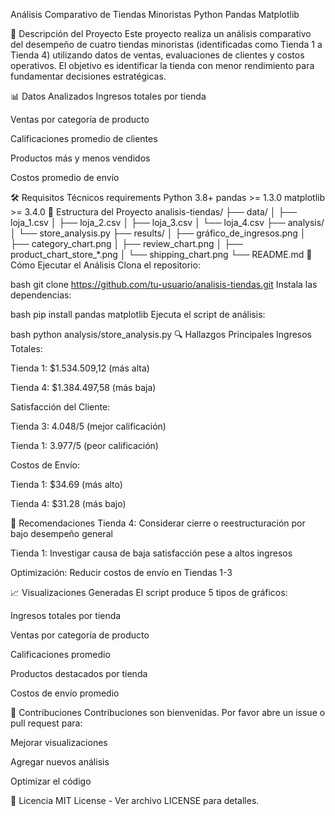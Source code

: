  Análisis Comparativo de Tiendas Minoristas
Python
Pandas
Matplotlib

📌 Descripción del Proyecto
Este proyecto realiza un análisis comparativo del desempeño de cuatro tiendas minoristas (identificadas como Tienda 1 a Tienda 4) utilizando datos de ventas, evaluaciones de clientes y costos operativos. El objetivo es identificar la tienda con menor rendimiento para fundamentar decisiones estratégicas.

📊 Datos Analizados
Ingresos totales por tienda

Ventas por categoría de producto

Calificaciones promedio de clientes

Productos más y menos vendidos

Costos promedio de envío

🛠️ Requisitos Técnicos
requirements
Python 3.8+
pandas >= 1.3.0
matplotlib >= 3.4.0
📂 Estructura del Proyecto
analisis-tiendas/
├── data/
│   ├── loja_1.csv
│   ├── loja_2.csv
│   ├── loja_3.csv
│   └── loja_4.csv
├── analysis/
│   └── store_analysis.py
├── results/
│   ├── gráfico_de_ingresos.png
│   ├── category_chart.png
│   ├── review_chart.png
│   ├── product_chart_store_*.png
│   └── shipping_chart.png
└── README.md
🚀 Cómo Ejecutar el Análisis
Clona el repositorio:

bash
git clone https://github.com/tu-usuario/analisis-tiendas.git
Instala las dependencias:

bash
pip install pandas matplotlib
Ejecuta el script de análisis:

bash
python analysis/store_analysis.py
🔍 Hallazgos Principales
Ingresos Totales:

Tienda 1: $1.534.509,12 (más alta)

Tienda 4: $1.384.497,58 (más baja)

Satisfacción del Cliente:

Tienda 3: 4.048/5 (mejor calificación)

Tienda 1: 3.977/5 (peor calificación)

Costos de Envío:

Tienda 1: $34.69 (más alto)

Tienda 4: $31.28 (más bajo)

📝 Recomendaciones
Tienda 4: Considerar cierre o reestructuración por bajo desempeño general

Tienda 1: Investigar causa de baja satisfacción pese a altos ingresos

Optimización: Reducir costos de envío en Tiendas 1-3

📈 Visualizaciones Generadas
El script produce 5 tipos de gráficos:

Ingresos totales por tienda

Ventas por categoría de producto

Calificaciones promedio

Productos destacados por tienda

Costos de envío promedio

🤝 Contribuciones
Contribuciones son bienvenidas. Por favor abre un issue o pull request para:

Mejorar visualizaciones

Agregar nuevos análisis

Optimizar el código

📜 Licencia
MIT License - Ver archivo LICENSE para detalles.
